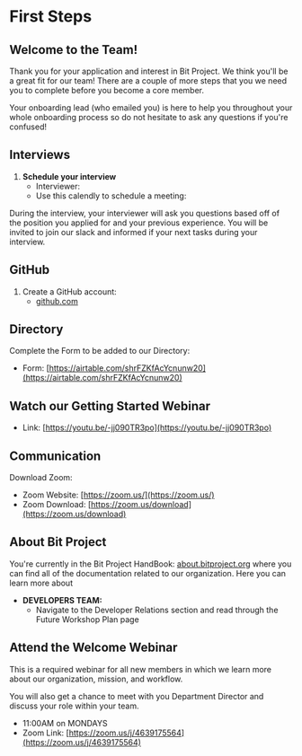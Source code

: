 # First Steps

## Welcome to the Team!

Thank you for your application and interest in Bit Project. We think you'll be a great fit for our team! There are a couple of more steps that you we need you to complete before you become a core member.

Your onboarding lead \(who emailed you\) is here to help you throughout your whole onboarding process so do not hesitate to ask any questions if you're confused!

## Interviews

1. **Schedule your interview**
   * Interviewer:
   * Use this calendly to schedule a meeting:

During the interview, your interviewer will ask you questions based off of the position you applied for and your previous experience. You will be invited to join our slack and informed if your next tasks during your interview.

## GitHub

1. Create a GitHub account:
   * [github.com](http://github.com/)

## Directory

Complete the Form to be added to our Directory:

* Form: [https://airtable.com/shrFZKfAcYcnunw20](https://airtable.com/shrFZKfAcYcnunw20)

## Watch our Getting Started Webinar

* Link: [https://youtu.be/-jj090TR3po](https://youtu.be/-jj090TR3po)

## Communication

Download Zoom:

* Zoom Website: [https://zoom.us/](https://zoom.us/)
* Zoom Download: [https://zoom.us/download](https://zoom.us/download)

## About Bit Project

You're currently in the Bit Project HandBook: [about.bitproject.org](http://about.bitproject.org/) where you can find all of the documentation related to our organization. Here you can learn more about

* **DEVELOPERS TEAM:**
  * Navigate to the Developer Relations section and read through the Future Workshop Plan page

## Attend the Welcome Webinar

This is a required webinar for all new members in which we learn more about our organization, mission, and workflow.

You will also get a chance to meet with you Department Director and discuss your role within your team.

* 11:00AM on MONDAYS
* Zoom Link: [https://zoom.us/j/4639175564](https://zoom.us/j/4639175564)

